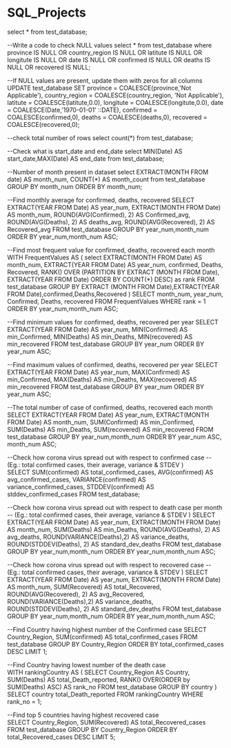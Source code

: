 # SQL_Projects
select * from test_database;

--Write a code to check NULL values
select * from test_database
where
	province IS NULL OR
	country_region IS NULL OR
	latitute IS NULL OR
	longitute IS NULL OR
	date IS NULL OR
	confirmed IS NULL OR
	deaths IS NULL OR
	recovered IS NULL;

--If NULL values are present, update them with zeros for all columns
UPDATE test_database
SET
	province = COALESCE(province,'Not Applicable'),
	country_region = COALESCE(country_region, 'Not Applicable'),
	latitute = COALESCE(latitute,0.0),
	longitute = COALESCE(longitute,0.0),
	date = COALESCE(Date,'1970-01-01' ::DATE),
	confirmed = COALESCE(confirmed,0),
	deaths = COALESCE(deaths,0), 
	recovered = COALESCE(recovered,0);

--check total number of rows
select count(*) from test_database;

--Check what is start_date and end_date
select MIN(Date) AS start_date,MAX(Date) AS end_date
from test_database;

--Number of month present in dataset
select EXTRACT(MONTH FROM date) AS month_num, COUNT(*) AS month_count
from test_database
GROUP BY month_num
ORDER BY month_num;

--Find monthly average for confirmed, deaths, recovered
SELECT
	EXTRACT(YEAR FROM Date) AS year_num,
	EXTRACT(MONTH FROM Date) AS month_num,
	ROUND(AVG(Confirmed), 2) AS Confirmed_avg,
	ROUND(AVG(Deaths), 2) AS deaths_avg,
	ROUND(AVG(Recovered), 2) AS Recovered_avg
FROM test_database
GROUP BY year_num,month_num
ORDER BY year_num,month_num ASC;

--Find most frequent value for confirmed, deaths, recovered each month 
WITH FrequentValues AS (
	select
		EXTRACT(MONTH FROM Date) AS month_num,
		EXTRACT(YEAR FROM Date) AS year_num,
		confirmed,
		Deaths,
		Recovered,
		RANK() OVER (PARTITION BY EXTRACT (MONTH FROM Date),
					EXTRACT(YEAR FROM Date)
					ORDER BY COUNT(*) DESC) as rank
	FROM 
		test_database
	GROUP BY
		EXTRACT (MONTH FROM Date),EXTRACT(YEAR FROM Date),confirmed,Deaths,Recovered
)
SELECT 
	month_num,
	year_num,
	Confirmed,
	Deaths,
	recovered
FROM
 	FrequentValues
WHERE
	rank = 1
ORDER BY
	year_num,month_num ASC;
	
	
--Find minimum values for confirmed, deaths, recovered per year
SELECT
	EXTRACT(YEAR FROM Date) AS year_num,
	MIN(Confirmed) AS min_Confirmed,
	MIN(Deaths) AS min_Deaths,
	MIN(recovered) AS min_recovered
FROM 
	test_database
GROUP BY
	year_num
ORDER BY
	year_num ASC;

--Find maximum values of confirmed, deaths, recovered per year
SELECT
	EXTRACT(YEAR FROM Date) AS year_num,
	MAX(Confirmed) AS min_Confirmed,
	MAX(Deaths) AS min_Deaths,
	MAX(recovered) AS min_recovered
FROM 
	test_database
GROUP BY
	year_num
ORDER BY
	year_num ASC;
	
--The total number of case of confirmed, deaths, recovered each month
SELECT
	EXTRACT(YEAR FROM Date) AS year_num,
	EXTRACT(MONTH FROM Date) AS month_num,
	SUM(Confirmed) AS min_Confirmed,
	SUM(Deaths) AS min_Deaths,
	SUM(recovered) AS min_recovered
FROM 
	test_database
GROUP BY
	year_num,month_num
ORDER BY
	year_num ASC, month_num ASC;
	
	
--Check how corona virus spread out with respect to confirmed case
--      (Eg.: total confirmed cases, their average, variance & STDEV )	
SELECT
	SUM(confirmed) AS total_confirmed_cases,
	AVG(confirmed) AS avg_confirmed_cases,
	VARIANCE(confirmed) AS variance_confirmed_cases,
	STDDEV(confirmed) AS stddev_confirmed_cases
FROM
	test_database;
	
--Check how corona virus spread out with respect to death case per month
--      (Eg.: total confirmed cases, their average, variance & STDEV )
SELECT
	EXTRACT(YEAR FROM Date) AS year_num,
	EXTRACT(MONTH FROM Date) AS month_num,
	SUM(Deaths) AS min_Deaths,
	ROUND(AVG(Deaths), 2) AS avg_deaths,
	ROUND(VARIANCE(Deaths),2) AS variance_deaths,
	ROUND(STDDEV(Deaths), 2) AS standard_dev_deaths
FROM test_database
GROUP BY year_num,month_num
ORDER BY year_num,month_num ASC;

--Check how corona virus spread out with respect to recovered case
--      (Eg.: total confirmed cases, their average, variance & STDEV )
SELECT
	EXTRACT(YEAR FROM Date) AS year_num,
	EXTRACT(MONTH FROM Date) AS month_num,
	SUM(Recovered) AS total_Recovered,
	ROUND(AVG(Recovered), 2) AS avg_Recovered,
	ROUND(VARIANCE(Deaths),2) AS variance_deaths,
	ROUND(STDDEV(Deaths), 2) AS standard_dev_deaths
FROM test_database
GROUP BY year_num,month_num
ORDER BY year_num,month_num ASC;

--Find Country having highest number of the Confirmed case
SELECT 
	Country_Region,
	SUM(confirmed) AS total_confirmed_cases
FROM test_database
GROUP BY Country_Region
ORDER BY total_confirmed_cases DESC
LIMIT 1;
	
--Find Country having lowest number of the death case	
WITH rankingCountry AS (
	SELECT
		Country_Region AS Country,
		SUM(Deaths) AS total_Death_reported,
		RANK() OVER(ORDER by SUM(Deaths) ASC) AS rank_no
	FROM
		test_database
	GROUP BY
		country
)	
SELECT
	country
	total_Death_reported
FROM 
	rankingCountry
WHERE
	rank_no = 1;
	
--Find top 5 countries having highest recovered case	
SELECT
	Country_Region,	
	SUM(Recovered) AS total_Recovered_cases
FROM
	test_database
GROUP BY
	Country_Region
ORDER BY
	 total_Recovered_cases DESC
LIMIT 5;





 
